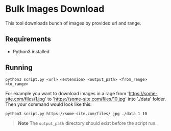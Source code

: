 # Bulk Images Download

This tool downloads bunch of images by provided url and range.

## Requirements
- Python3 installed

## Running

`python3 script.py <url> <extension> <output_path> <from_range> <to_range>`

For example you want to download images in a rage from 'https://some-site.com/files/1.jpg' to 'https://some-site.com/files/10.jpg' into './data' folder. Then your command would look like this:

`python3 script.py https://some-site.com/files/ jpg ./data 1 10`

> **Note**
> The `output_path` directory should exist before the script run.